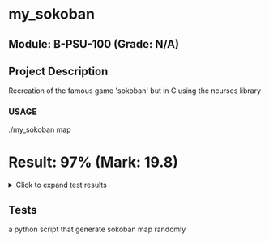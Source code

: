 # my_sokoban

## Module: B-PSU-100 (Grade: N/A)

## Project Description
 Recreation of the famous game 'sokoban' but in C using the ncurses library

### USAGE
 ./my_sokoban map
# Result: 97% (Mark: 19.8)
<details>
<summary>Click to expand test results</summary>

### 01 - usage and input checks (75% Passed)
| Test | Status |
| --- | --- |
| Call with an argument which is not a file | PASSED |
| Call with an invalid map | PASSED |
| Call with no argument | PASSED |
| Display usage | FAILURE |

### 02 - basic moves (100% Passed)
| Test | Status |
| --- | --- |
| Mini Map : '#####n#PXO#n#####n' (Free test) | PASSED |
| Move around a map (Free test) | PASSED |
| Other mini Map : | PASSED |
| Simple move only | PASSED |

### 03 - basic collisions and box on targets (100% Passed)
| Test | Status |
| --- | --- |
| Move box on a target | PASSED |
| Move box on a target (Free test) | PASSED |
| Try move over wall | PASSED |
| Try move over wall (Free test) | PASSED |

### 04 - intermediate moves and collisions (100% Passed)
| Test | Status |
| --- | --- |
| Move 1 | PASSED |
| Move 2 | PASSED |
| Move 3 | PASSED |
| Move 4 | PASSED |
| Play in simple map | PASSED |
| Play in simple map and try go outside | PASSED |

### 05 - intermediate maps tests (100% Passed)
| Test | Status |
| --- | --- |
| Double map | PASSED |
| Map with lot of box and target | PASSED |
| No square map | PASSED |
| Star shaped map | PASSED |

### 06 - intermediate winning and losing conditions (100% Passed)
| Test | Status |
| --- | --- |
| Losing a game | PASSED |
| Winning a game | PASSED |

### 07 - final moves and collisions (100% Passed)
| Test | Status |
| --- | --- |
| Move 1 - final | PASSED |
| Move 2 - final | PASSED |
| Move 3 - final | PASSED |
| Move 4 - final | PASSED |
| Play in simple map - final | PASSED |
| Play in simple map and try go outside - final | PASSED |

### 08 - final maps tests (100% Passed)
| Test | Status |
| --- | --- |
| Double map - final | PASSED |
| Map with lot of box and target - final | PASSED |
| No square map - final | PASSED |
| Star shaped map - final | PASSED |

### 09 - final winning and losing conditions (100% Passed)
| Test | Status |
| --- | --- |
| Losing a game - final | PASSED |
| Winning a game - final | PASSED |

</details>

## Tests
a python script that generate sokoban map randomly


